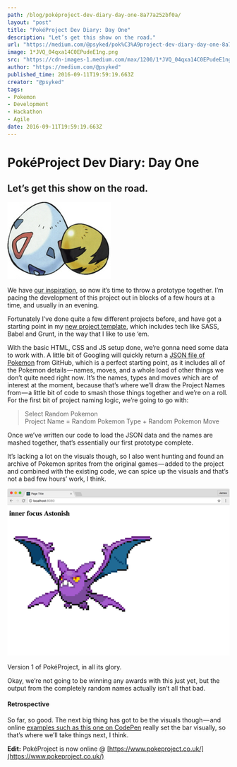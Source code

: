 ```yaml
---
path: /blog/poképroject-dev-diary-day-one-8a77a252bf0a/
layout: "post"
title: "PokéProject Dev Diary: Day One"
description: "Let’s get this show on the road."
url: "https://medium.com/@psyked/pok%C3%A9project-dev-diary-day-one-8a77a252bf0a"
image: 1*JVQ_04qxa14C0EPudeE1ng.png
src: "https://cdn-images-1.medium.com/max/1200/1*JVQ_04qxa14C0EPudeE1ng.png"
author: "https://medium.com/@psyked"
published_time: 2016-09-11T19:59:19.663Z
creator: "@psyked"
tags:
- Pokemon
- Development
- Hackathon
- Agile
date: 2016-09-11T19:59:19.663Z
---
```


# PokéProject Dev Diary: Day One

## Let’s get this show on the road.

![](1*W6yZivoD-KCYSSExde0BIQ.png)

We have [our inspiration](https://medium.com/@psyked/pok%C3%A9project-dev-diary-prologue-d214a44c348f#.fra9ia259), so now it’s time to throw a prototype together. I’m pacing the development of this project out in blocks of a few hours at a time, and usually in an evening.

Fortunately I’ve done quite a few different projects before, and have got a starting point in my [new project template](https://github.com/psyked/starter-project-template), which includes tech like SASS, Babel and Grunt, in the way that I like to use ‘em.

With the basic HTML, CSS and JS setup done, we’re gonna need some data to work with. A little bit of Googling will quickly return a [JSON file of Pokemon](https://gist.github.com/shri/9754992) from GitHub, which is a perfect starting point, as it includes all of the Pokemon details — names, moves, and a whole load of other things we don’t quite need right now. It’s the names, types and moves which are of interest at the moment, because that’s where we’ll draw the Project Names from — a little bit of code to smash those things together and we’re on a roll. For the first bit of project naming logic, we’re going to go with:

> Select Random Pokemon  
> Project Name = Random Pokemon Type + Random Pokemon Move

Once we’ve written our code to load the JSON data and the names are mashed together, that’s essentially our first prototype complete.

It’s lacking a lot on the visuals though, so I also went hunting and found an archive of Pokemon sprites from the original games — added to the project and combined with the existing code, we can spice up the visuals and that’s not a bad few hours’ work, I think.

![](1*JVQ_04qxa14C0EPudeE1ng.png)

Version 1 of PokéProject, in all its glory.

Okay, we’re not going to be winning any awards with this just yet, but the output from the completely random names actually isn’t all that bad.

#### Retrospective

So far, so good. The next big thing has got to be the visuals though — and online [examples such as this one on CodePen](http://codepen.io/mikun/pen/YWgqEX) really set the bar visually, so that’s where we’ll take things next, I think.

**Edit:** PokéProject is now online @ [https://www.pokeproject.co.uk/](https://www.pokeproject.co.uk/)